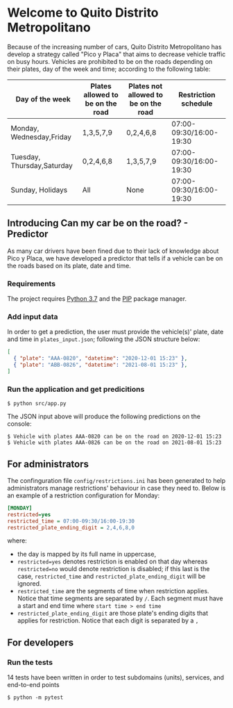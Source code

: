 # Welcome to Quito Distrito Metropolitano
Because of the increasing number of cars, Quito Distrito Metropolitano has develop a strategy called "Pico y Placa" that aims to decrease vehicle traffic on busy hours. Vehicles are prohibited to be on the roads depending on their plates, day of the week and time; according to the following table:

| Day of the week             | Plates allowed to be on the road | Plates not allowed to be on the road | Restriction schedule     |
| ----------------------------| -------------------------------- |--------------------------------------|--------------------------|
|Monday, Wednesday,Friday     | 1,3,5,7,9                        |0,2,4,6,8                             |07:00-09:30/16:00-19:30   |
|Tuesday, Thursday,Saturday   | 0,2,4,6,8                        |1,3,5,7,9                             |07:00-09:30/16:00-19:30   |
|Sunday, Holidays             | All                              |None                                  |07:00-09:30/16:00-19:30   |

## Introducing Can my car be on the road? - Predictor
As many car drivers have been fined due to their lack of knowledge about Pico y Placa,  we have developed a predictor that tells if a vehicle can be on the roads based on its plate, date and time.

### Requirements
The project requires [Python 3.7](https://www.python.org/downloads/release/python-370/) and
the [PIP](https://pip.pypa.io/en/stable/) package manager.

### Add input data
In order to get a prediction, the user must provide the vehicle(s)' plate, date and time in ```plates_input.json```; following the JSON structure below:
```json
[
  { "plate": "AAA-0820", "datetime": "2020-12-01 15:23" },
  { "plate": "ABB-0826", "datetime": "2021-08-01 15:23" },
]
```
### Run the application and get predicitions
```console
$ python src/app.py
```
The JSON input above will produce the following predictions on the console:
```console
$ Vehicle with plates AAA-0820 can be on the road on 2020-12-01 15:23
$ Vehicle with plates AAA-0826 can be on the road on 2021-08-01 15:23
```

## For administrators
The confinguration file ```config/restrictions.ini``` has been generated to help administrators manage restrictions' behaviour in case they need to. Below is an example of a restriction configuration for Monday:
```ini
[MONDAY]
restricted=yes
restricted_time = 07:00-09:30/16:00-19:30
restricted_plate_ending_digit = 2,4,6,8,0
```
where:
- the day is mapped by its full name in uppercase,
- ```restricted=yes``` denotes restriction is enabled on that day whereas ```restricted=no``` would denote restriction is disabled; if this last is the case, ```restricted_time``` and ```restricted_plate_ending_digit``` will be ignored.
- ```restricted_time``` are the segments of time when restriction applies. Notice that time segments are separated by ```/```. Each segment must have a start and end time where ```start time > end time```
- ```restricted_plate_ending_digit``` are those plate's ending digits that applies for restriction. Notice that each digit is separated by a ```,```

## For developers
### Run the tests
14 tests have been written in order to test subdomains (units), services, and end-to-end points

```console
$ python -m pytest
```

